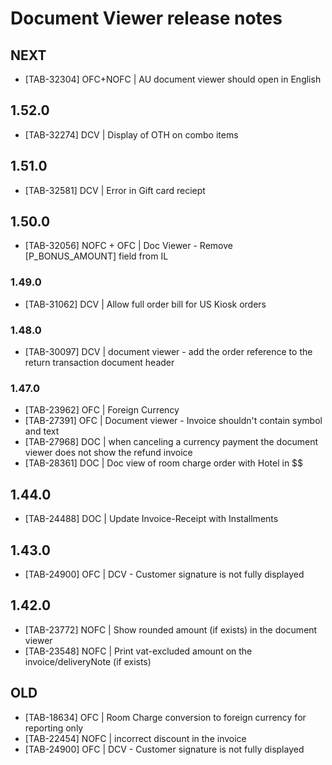 # Document Viewer release notes

## NEXT
* [TAB-32304] OFC+NOFC | AU document viewer should open in English

## 1.52.0
* [TAB-32274] DCV | Display of OTH on combo items

## 1.51.0
* [TAB-32581] DCV | Error in Gift card reciept

## 1.50.0
* [TAB-32056] NOFC + OFC | Doc Viewer - Remove [P_BONUS_AMOUNT] field from IL

### 1.49.0
* [TAB-31062] DCV | Allow full order bill for US Kiosk orders

### 1.48.0
* [TAB-30097] DCV |  document viewer - add the order reference to the return transaction document header

### 1.47.0
* [TAB-23962] OFC | Foreign Currency
* [TAB-27391] OFC | Document viewer -  Invoice shouldn't contain symbol and text
* [TAB-27968] DOC | when canceling a currency payment the document viewer does not show the refund invoice
* [TAB-28361] DOC | Doc view of room charge order with Hotel in $$

## 1.44.0
* [TAB-24488] DOC | Update Invoice-Receipt with Installments

## 1.43.0
* [TAB-24900] OFC | DCV - Customer signature is not fully displayed

## 1.42.0
* [TAB-23772] NOFC | Show rounded amount (if exists) in the document viewer
* [TAB-23548] NOFC | Print vat-excluded amount on the invoice/deliveryNote (if exists)

## OLD
* [TAB-18634] OFC | Room Charge conversion to foreign currency for reporting only
* [TAB-22454] NOFC | incorrect discount in the invoice
* [TAB-24900] OFC | DCV - Customer signature is not fully displayed
